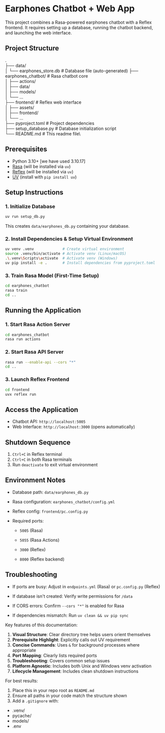 # Earphones Chatbot + Web App

This project combines a Rasa-powered earphones chatbot with a Reflex frontend. It requires setting up a database, running the chatbot backend, and launching the web interface.

## Project Structure

.\
├── data/\
│ └── earphones_store.db # Database file \(auto-generated)
├── earphones_chatbot/ # Rasa chatbot core\
│ ├── actions/\
│ ├── data/\
│ ├── models/\
│ └── ...\
├── frontend/ # Reflex web interface\
│ ├── assets/\
│ ├── frontend/\
│ └── ...\
├── pyproject.toml # Project dependencies\
├── setup_database.py # Database initialization script\
└── README.md # This readme file\

## Prerequisites
- Python 3.10+ [we have used 3.10.17]
- [Rasa](https://rasa.com/docs/rasa/installation) (will be installed via `uv`)
- [Reflex](https://reflex.dev/) (will be installed via `uv`)
- [UV](https://github.com/astral-sh/uv) (install with `pip install uv`)

## Setup Instructions

### 1. Initialize Database
```bash
uv run setup_db.py
```
This creates `data/earphones_db.py` containing your database.

### 2. Install Dependencies & Setup Virtual Environment
```bash
uv venv .venv             # Create virtual environment
source .venv/bin/activate # Activate venv (Linux/macOS)
.\.venv\Scripts\activate  # Activate venv (Windows)
uv pip install -e .       # Install dependencies from pyproject.toml
```

### 3. Train Rasa Model (First-Time Setup)
```bash
cd earphones_chatbot
rasa train
cd ..
```

## Running the Application
### 1. Start Rasa Action Server
```bash
cd earphones_chatbot
rasa run actions 
```

### 2. Start Rasa API Server
```bash
rasa run --enable-api --cors "*" 
cd ..
```

### 3. Launch Reflex Frontend
```bash
cd frontend
uvx reflex run
```
## Access the Application
- Chatbot API: `http://localhost:5005`
- Web Interface: `http://localhost:3000` (opens automatically)

## Shutdown Sequence
1. `Ctrl+C` in Reflex terminal
2. `Ctrl+C` in both Rasa terminals
3. Run `deactivate` to exit virtual environment

## Environment Notes
- Database path: `data/earphones_db.py`

- Rasa configuration: `earphones_chatbot/config.yml`

- Reflex config: `frontend/pc.config.py`

- Required ports:

    - `5005` (Rasa)

    - `5055` (Rasa Actions)

    - `3000` (Reflex)

    - `8000` (Reflex backend)

## Troubleshooting
- If ports are busy: Adjust in `endpoints.yml` (Rasa) or `pc.config.py` (Reflex)

- If database isn't created: Verify write permissions for `/data`

- If CORS errors: Confirm `--cors "*"` is enabled for Rasa

- If dependencies mismatch: Run `uv clean && uv pip sync`


Key features of this documentation:
1. **Visual Structure**: Clear directory tree helps users orient themselves
2. **Prerequisite Highlight**: Explicitly calls out UV requirement
3. **Concise Commands**: Uses `&` for background processes where appropriate
4. **Port Mapping**: Clearly lists required ports
5. **Troubleshooting**: Covers common setup issues
6. **Platform Agnostic**: Includes both Unix and Windows venv activation
7. **Lifecycle Management**: Includes clean shutdown instructions

For best results:
1. Place this in your repo root as `README.md`
2. Ensure all paths in your code match the structure shown
3. Add a `.gitignore` with:
- .venv/
- pycache/
- models/
- .env

